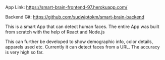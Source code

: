 App Link: https://smart-brain-frontend-97.herokuapp.com/

Backend Git: https://github.com/sudwiptokm/smart-brain-backend

This is a smart App that can detect human faces. The entire App was built from scratch with the help of React and Node.js

This can further be developed to show demographic info, color details, apparels used etc. Currently it can detect faces from a URL. The accuracy is very high so far. 
